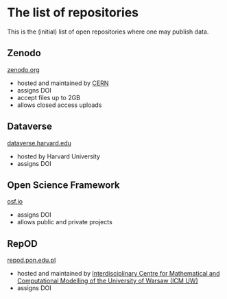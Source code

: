 # The list of repositories

This is the (initial) list of open repositories where one may publish data.

## Zenodo
[zenodo.org](https://zenodo.org)

+ hosted and maintained by [CERN](http://home.cern/)
+ assigns DOI
+ accept files up to 2GB
+ allows closed access uploads

## Dataverse
[dataverse.harvard.edu](https://dataverse.harvard.edu/)

+ hosted by Harvard University
+ assigns DOI

## Open Science Framework
[osf.io](https://osf.io)

+ assigns DOI
+ allows public and private projects

## RepOD
[repod.pon.edu.pl](https://repod.pon.edu.pl/)

+ hosted and maintained by [ Interdisciplinary Centre for Mathematical and Computational Modelling of the University of Warsaw (ICM UW)](http://www.icm.edu.pl/)
+ assigns DOI